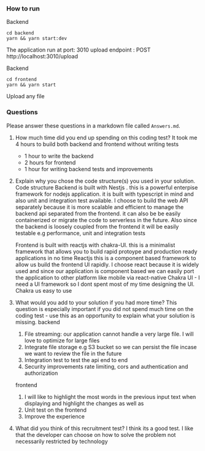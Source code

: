 ### How to run ###

Backend

```
cd backend
yarn && yarn start:dev
```
The application run at port: 3010
upload endpoint : POST http://localhost:3010/upload

Backend

```
cd frontend
yarn && yarn start 

```
Upload any file



### Questions ###
Please answer these questions in a markdown file called `Answers.md`.

1. How much time did you end up spending on this coding test?
    It took me 4 hours to build both backend and frontend without writing tests
    - 1 hour to write the backend 
    - 2 hours for frontend
    - 1 hour for writing backend tests and improvements

2. Explain why you chose the code structure(s) you used in your solution.
    Code structure
    Backend is built with Nestjs . this is a powerful enterpise framework for nodejs application. it is built with typescript in mind and also unit and integration test available.
    I choose to build the web API separately because it is more scalable and efficient to manage the backend api separated from the frontend. it can also be be easily containerized or migrate the code to serverless in the future.
    Also since the backend is loosely coupled from the frontend it will be easily testable e.g performance, unit and integration tests

    Frontend is built with reactjs with chakra-UI. this is a minimalist framework that allows you to build rapid protoype and production ready applications in no time
    Reactjs this is a component based framework to allow us build the frontend UI rapidly. I choose react because it is widely used and since our application is component based we can easily port the application to other platform like mobile via react-native
    Chakra UI - I need a UI framework so I dont spent most of my time designing the UI. Chakra us easy to use


3. What would you add to your solution if you had more time? This question is especially important if you did not spend much time on the coding test - use this as an opportunity to explain what your solution is missing.
    backend
    1. File streaming: our application  cannot handle a very large file. I will love to optimize for large files
    2. Integrate file storage e.g S3 bucket so we can persist the file incase we want to review the file in the future 
    3. Integration test to test the api end to end 
    4. Security improvements rate limiting, cors and  authentication and authorization

    frontend
    1. I will like to highlight the most words in  the previous input text when displaying and highlight the changes as well as
    2. Unit test on the frontend
    3. Improve the experience

4. What did you think of this recruitment test?
I think its a good test. I like that the developer can choose on how to solve the problem not necessarily restricted by technology